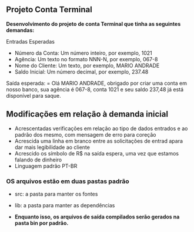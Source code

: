 ## Projeto Conta Terminal

**Desenvolvimento do projeto de conta Terminal que tinha as seguintes demandas:**

Entradas Esperadas
- Número da Conta: Um número inteiro, por exemplo, 1021
- Agência: Um texto no formato NNN-N, por exemplo, 067-8
- Nome do Cliente: Um texto, por exemplo, MARIO ANDRADE
- Saldo Inicial: Um número decimal, por exemplo, 237.48

Saída esperada:
= Olá MARIO ANDRADE, obrigado por criar uma conta em nosso banco, sua agência é 067-8, conta 1021 e seu saldo 237,48 já está disponível para saque.

## Modificações em relação à demanda inicial

- Acrescentadas verificações em relação ao tipo de dados entrados e ao padrão dos mesmo, com mensagem de erro para coreção
- Acrescida uma linha em branco entre as solicitações de entrad apara dar mais legibilidade ao cliente
- Acrescido os símbolo de R$ na saída espera, uma vez que estamos falando de dinheiro
- Linguagem padrão PT-BR
  
### OS arquivos estão em duas pastas padrão

- src: a pasta para manter os fontes
- lib: a pasta para manter as dependências

- **Enquanto isso, os arquivos de saída compilados serão gerados na pasta bin por padrão.**
